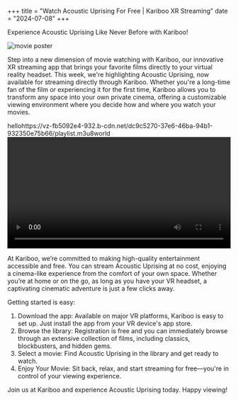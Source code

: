 +++
title = "Watch Acoustic Uprising For Free | Kariboo XR Streaming"
date = "2024-07-08"
+++
<script src="https://cdn.jsdelivr.net/npm/hls.js@latest"></script>

Experience Acoustic Uprising Like Never Before with Kariboo!

<img src="https://filmhub-poster-server.b-cdn.net/xfky-ck4j_acoustic_uprising_16x9.jpg" alt="movie poster" loading="lazy">

Step into a new dimension of movie watching with Kariboo, our innovative XR streaming app that brings your favorite films directly to your virtual reality headset. This week, we're highlighting Acoustic Uprising, now available for streaming directly through Kariboo. Whether you're a long-time fan of the film or experiencing it for the first time, Kariboo allows you to transform any space into your own private cinema, offering a customizable viewing environment where you decide how and where you watch your movies.

hellohttps://vz-fb5092e4-932.b-cdn.net/dc9c5270-37e6-46ba-94b1-932350e75b66/playlist.m3u8world
<video id="video" width="100%" controls></video>

At Kariboo, we’re committed to making high-quality entertainment accessible and free. You can stream Acoustic Uprising at no cost, enjoying a cinema-like experience from the comfort of your own space. Whether you’re at home or on the go, as long as you have your VR headset, a captivating cinematic adventure is just a few clicks away.

Getting started is easy:

1. Download the app: Available on major VR platforms, Kariboo is easy to set up. Just install the app from your VR device's app store.
2. Browse the library: Registration is free and you can immediately browse through an extensive collection of films, including classics, blockbusters, and hidden gems.
3. Select a movie: Find Acoustic Uprising in the library and get ready to watch.
4. Enjoy Your Movie: Sit back, relax, and start streaming for free—you're in control of your viewing experience.

Join us at Kariboo and experience Acoustic Uprising today. Happy viewing!

  
<script>
  var video = document.getElementById('video');
  if(Hls.isSupported()) {
    var hls = new Hls();
    hls.loadSource('https://vz-fb5092e4-932.b-cdn.net/dc9c5270-37e6-46ba-94b1-932350e75b66/playlist.m3u8');
    hls.attachMedia(video);
    hls.on(Hls.Events.MANIFEST_PARSED,function() {
      video.play();
  });
 }
 // hls.js is not supported on platforms that do not have Media Source Extensions (MSE) enabled.
 // When the browser has built-in HLS support (check using `canPlayType`), we can provide an HLS manifest (i.e. .m3u8 URL) directly to the video element throught the `src` property.
 // This is using the built-in support of the plain video element, without using hls.js.
  else if (video.canPlayType('application/vnd.apple.mpegurl')) {
    video.src = 'https://vz-fb5092e4-932.b-cdn.net/dc9c5270-37e6-46ba-94b1-932350e75b66/playlist.m3u8';
    video.addEventListener('canplay',function() {
      video.play();
    });
  }
</script>
